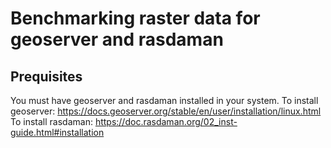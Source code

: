 # Benchmarking raster data for geoserver and rasdaman 

## Prequisites
You must have geoserver and rasdaman installed in your system.
To install geoserver: https://docs.geoserver.org/stable/en/user/installation/linux.html
To install rasdaman: https://doc.rasdaman.org/02_inst-guide.html#installation

